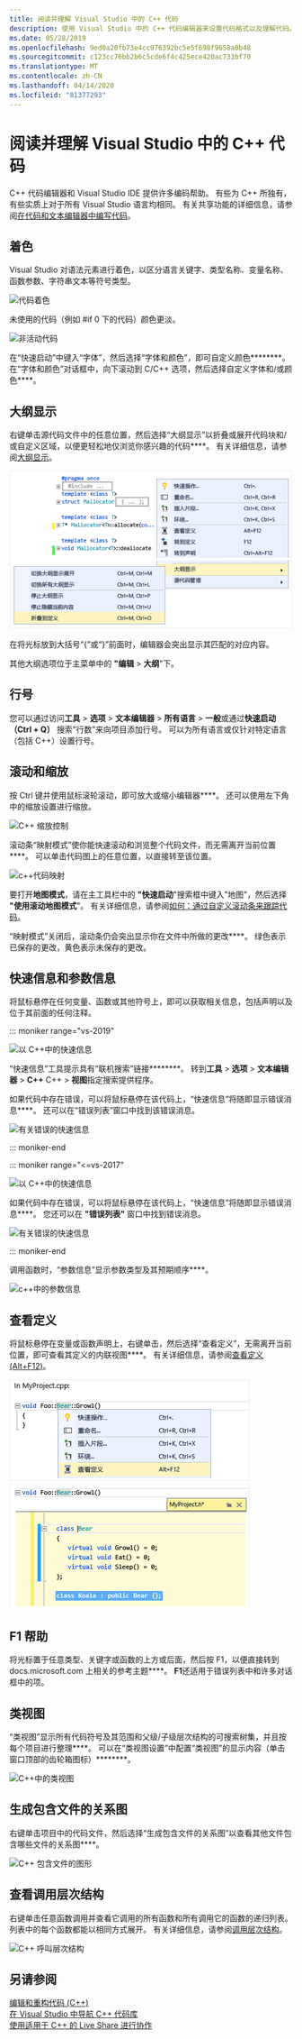 ```yaml
---
title: 阅读并理解 Visual Studio 中的 C++ 代码
description: 使用 Visual Studio 中的 C++ 代码编辑器来设置代码格式以及理解代码。
ms.date: 05/28/2019
ms.openlocfilehash: 9ed0a20fb73e4cc976392bc5e5f698f9658a0b48
ms.sourcegitcommit: c123cc76bb2b6c5cde6f4c425ece420ac733bf70
ms.translationtype: MT
ms.contentlocale: zh-CN
ms.lasthandoff: 04/14/2020
ms.locfileid: "81377293"
---
```

# <a name="read-and-understand-c-code-in-visual-studio"></a>阅读并理解 Visual Studio 中的 C++ 代码

C++ 代码编辑器和 Visual Studio IDE 提供许多编码帮助。 有些为 C++ 所独有，有些实质上对于所有 Visual Studio 语言均相同。 有关共享功能的详细信息，请参阅[在代码和文本编辑器中编写代码](/visualstudio/ide/writing-code-in-the-code-and-text-editor)。  

## <a name="colorization"></a>着色

Visual Studio 对语法元素进行着色，以区分语言关键字、类型名称、变量名称、函数参数、字符串文本等符号类型。

![代码着色](../ide/media/code-outline-colorization.png "C++着色")

未使用的代码（例如 #if 0 下的代码）颜色更淡。

![非活动代码](../ide/media/inactive-code-cpp.png "C++非活动代码")

在“快速启动”中键入“字体”，然后选择“字体和颜色”，即可自定义颜色********。 在“字体和颜色”对话框中，向下滚动到 C/C++ 选项，然后选择自定义字体和/或颜色****。

## <a name="outlining"></a>大纲显示

右键单击源代码文件中的任意位置，然后选择“大纲显示”以折叠或展开代码块和/或自定义区域，以便更轻松地仅浏览你感兴趣的代码****。 有关详细信息，请参阅[大纲显示](/visualstudio/ide/outlining)。

![C&#43;&#43; 概述](../ide/media/vs2015_cpp_outlining.png "大纲显示")

在将光标放到大括号“{”或“}”前面时，编辑器会突出显示其匹配的对应内容。

其他大纲选项位于主菜单中的 **"编辑** > **大纲**"下。

## <a name="line-numbers"></a>行号

您可以通过访问**工具** > **选项** > **文本编辑器** > **所有语言** > **一般**或通过**快速启动（Ctrl + Q）** 搜索"行数"来向项目添加行号。 可以为所有语言或仅针对特定语言（包括 C++）设置行号。

## <a name="scroll-and-zoom"></a>滚动和缩放

按 Ctrl 键并使用鼠标滚轮滚动，即可放大或缩小编辑器****。 还可以使用左下角中的缩放设置进行缩放。

![C&#43;&#43; 缩放控制](../ide/media/zoom-control.png "缩放控件")

滚动条“映射模式”使你能快速滚动和浏览整个代码文件，而无需离开当前位置****。 可以单击代码图上的任意位置，以直接转至该位置。

![c&#43;&#43;代码映射](../ide/media/vs2015-cpp-code-map.png "代码图")

要打开**地图模式**，请在主工具栏中的 **"快速启动**"搜索框中键入"地图"，然后选择 **"使用滚动地图模式**"。 有关详细信息，请参阅[如何：通过自定义滚动条来跟踪代码](/visualstudio/ide/how-to-track-your-code-by-customizing-the-scrollbar)。

“映射模式”关闭后，滚动条仍会突出显示你在文件中所做的更改****。 绿色表示已保存的更改，黄色表示未保存的更改。

## <a name="quick-info-and-parameter-info"></a>快速信息和参数信息

将鼠标悬停在任何变量、函数或其他符号上，即可以获取相关信息，包括声明以及位于其前面的任何注释。

::: moniker range="vs-2019"

![以 C&#43;&#43;中的快速信息](../ide/media/quick-info-vs2019.png "快速信息")

“快速信息”工具提示具有“联机搜索”链接********。 转到**工具** > **选项** > **文本编辑器** > **C++** C++ > **视图**指定搜索提供程序。

如果代码中存在错误，可以将鼠标悬停在该代码上，“快速信息”将随即显示错误消息****。 还可以在“错误列表”窗口中找到该错误消息。

![有关错误的快速信息](../ide/media/quickinfo-on-error.png "有关错误的快速信息")

::: moniker-end

::: moniker range="<=vs-2017"

![以 C&#43;&#43;中的快速信息](../ide/media/quick-info.png "快速信息")

如果代码中存在错误，可以将鼠标悬停在该代码上，“快速信息”将随即显示错误消息****。 您还可以在 **"错误列表"** 窗口中找到错误消息。

![有关错误的快速信息](../ide/media/quickinfo-on-error.png "有关错误的快速信息")

::: moniker-end

调用函数时，“参数信息”显示参数类型及其预期顺序****。

![c&#43;&#43;中的参数信息](../ide/media/parameter-info.png "参数信息")

## <a name="peek-definition"></a>查看定义

将鼠标悬停在变量或函数声明上，右键单击，然后选择“查看定义”，无需离开当前位置，即可查看其定义的内联视图****。 有关详细信息，请参阅[查看定义 (Alt+F12)](/visualstudio/ide/how-to-view-and-edit-code-by-using-peek-definition-alt-plus-f12)。

![C&#43;&#43; 窥视定义](../ide/media/vs2015_cpp_peek_definition.png "vs2015_cpp_peek_definition")

## <a name="f1-help"></a>F1 帮助

将光标置于任意类型、关键字或函数的上方或后面，然后按 F1，以便直接转到 docs.microsoft.com 上相关的参考主题****。 **F1**还适用于错误列表中和许多对话框中的项。

## <a name="class-view"></a>类视图

“类视图”显示所有代码符号及其范围和父级/子级层次结构的可搜索树集，并且按每个项目进行整理****。 可以在“类视图设置”中配置“类视图”的显示内容（单击窗口顶部的齿轮箱图标）********。

![C&#43;&#43;中的类视图](../ide/media/class-view.png "类视图")

## <a name="generate-graph-of-include-files"></a>生成包含文件的关系图

右键单击项目中的代码文件，然后选择“生成包含文件的关系图”以查看其他文件包含哪些文件的关系图****。

![C&#43;&#43; 包含文件的图形](../ide/media/vs2015_cpp_include_graph.png "vs2015_cpp_include_graph")

## <a name="view-call-hierarchy"></a>查看调用层次结构

右键单击任意函数调用并查看它调用的所有函数和所有调用它的函数的递归列表。 列表中的每个函数都能以相同方式展开。 有关详细信息，请参阅[调用层次结构](/visualstudio/ide/reference/call-hierarchy)。

![C&#43;&#43; 呼叫层次结构](../ide/media/vs2015_cpp_call_hierarchy.png "vs2015_cpp_call_hierarchy")

## <a name="see-also"></a>另请参阅

[编辑和重构代码 (C++)](writing-and-refactoring-code-cpp.md)</br>
[在 Visual Studio 中导航 C++ 代码库](navigate-code-cpp.md)</br>
[使用适用于 C++ 的 Live Share 进行协作](live-share-cpp.md)
